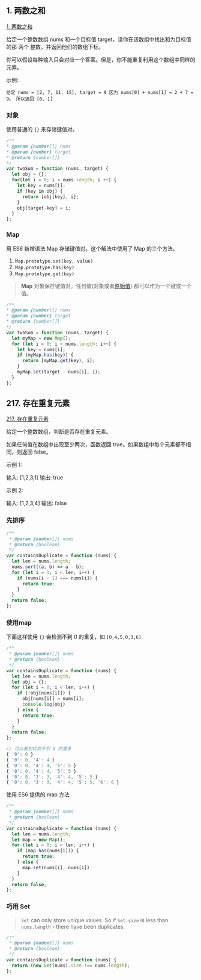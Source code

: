 ## 1. 两数之和

[1. 两数之和](https://leetcode-cn.com/problems/two-sum/)

给定一个整数数组 nums 和一个目标值 target，请你在该数组中找出和为目标值的那 两个 整数，并返回他们的数组下标。

你可以假设每种输入只会对应一个答案。但是，你不能重复利用这个数组中同样的元素。

示例:

`给定 nums = [2, 7, 11, 15], target = 9 因为 nums[0] + nums[1] = 2 + 7 = 9。 所以返回 [0, 1]`

### 对象

使用普通的 `{}` 来存储键值对。

```javascript
/**
* @param {number[]} nums
* @param {number} target
* @return {number[]}
*/
var twoSum = function (nums, target) {
  let obj = {};
  for(let i = 0; i < nums.length; i ++) {
    let key = nums[i];
    if (key in obj) {
      return [obj[key], i];          
    }
    obj[target-key] = i;
  }
};
```

### Map

用 ES6 新增语法 Map 存储键值对。这个解法中使用了 Map 的三个方法。

1. `Map.prototype.set(key, value)`
2. `Map.prototype.has(key)`
3. `Map.prototype.get(key)`

> **Map** 对象保存键值对。任何值(对象或者[原始值](https://developer.mozilla.org/en-US/docs/Glossary/Primitive)) 都可以作为一个键或一个值。

```javascript
/**
* @param {number[]} nums
* @param {number} target
* @return {number[]}
*/
var twoSum = function (nums, target) {
  let myMap = new Map();
  for (let i = 0; i < nums.length; i++) {
    let key = nums[i];
    if (myMap.has(key)) {
      return [myMap.get(key), i];
    }
    myMap.set(target - nums[i], i);
  }
};
```


## 217. 存在重复元素

[217. 存在重复元素](https://leetcode-cn.com/problems/contains-duplicate/)

给定一个整数数组，判断是否存在重复元素。

如果任何值在数组中出现至少两次，函数返回 true。如果数组中每个元素都不相同，则返回 false。

示例 1:

输入: [1,2,3,1] 输出: true

示例 2:

输入: [1,2,3,4] 输出: false

### 先排序

```javascript
/**
 * @param {number[]} nums
 * @return {boolean}
 */
var containsDuplicate = function (nums) {
  let len = nums.length;
  nums.sort((a, b) => a - b);
  for (let i = 1; i < len; i++) {
    if (nums[i - 1] === nums[i]) {
      return true;
    }
  }
  return false;
};
```

### 使用map

下面这样使用 `{}` 会检测不到 0 的重复，如 `[0,4,5,0,3,6]` 

```javascript
/**
 * @param {number[]} nums
 * @return {boolean}
 */
var containsDuplicate = function (nums) {
  let len = nums.length;
  let obj = {};
  for (let i = 0; i < len; i++) {
    if (!obj[nums[i]]) {
      obj[nums[i]] = nums[i];
      console.log(obj)
    } else {
      return true;
    }
  }
  return false;
};

// 可以看到检测不到 0 的重复
{ '0': 0 }
{ '0': 0, '4': 4 }
{ '0': 0, '4': 4, '5': 5 }
{ '0': 0, '4': 4, '5': 5 }
{ '0': 0, '3': 3, '4': 4, '5': 5 }
{ '0': 0, '3': 3, '4': 4, '5': 5, '6': 6 }
```

使用 ES6 提供的 map 方法

```javascript
/**
 * @param {number[]} nums
 * @return {boolean}
 */
var containsDuplicate = function (nums) {
  let len = nums.length;
  let map = new Map();
  for (let i = 0; i < len; i++) {
    if (map.has(nums[i])) {
      return true;
    } else {
      map.set(nums[i], nums[i])
    }
  }
  return false;
};
```

### 巧用 Set

> `Set` can only store unique values. So if `Set.size` is less than `nums.length` - there have been duplicates.

```javascript
/**
 * @param {number[]} nums
 * @return {boolean}
 */
var containsDuplicate = function (nums) {
  return (new Set(nums).size !== nums.length);
};
```

